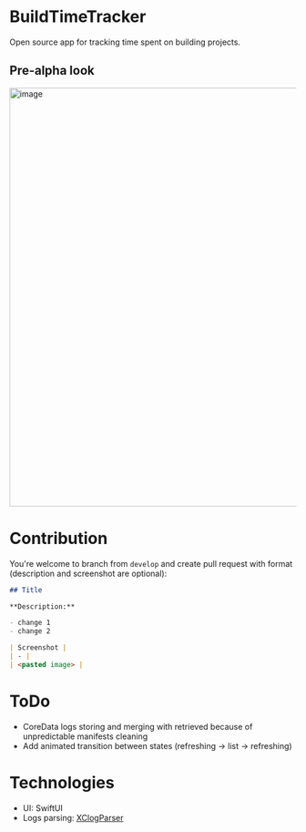 # BuildTimeTracker

Open source app for tracking time spent on building projects.

## Pre-alpha look

<img width="735" alt="image" src="https://user-images.githubusercontent.com/38838291/166075232-6132e5bc-1c78-406b-ac5e-45c118f6df72.png">


# Contribution

You're welcome to branch from `develop` and create pull request with format (description and screenshot are optional):

```md
## Title 

**Description:**

- change 1
- change 2

| Screenshot |
| - |
| <pasted image> |
```

# ToDo

- CoreData logs storing and merging with retrieved because of unpredictable manifests cleaning
- Add animated transition between states (refreshing -> list -> refreshing)

# Technologies

- UI: SwiftUI
- Logs parsing: [XClogParser](https://github.com/MobileNativeFoundation/XCLogParser)
